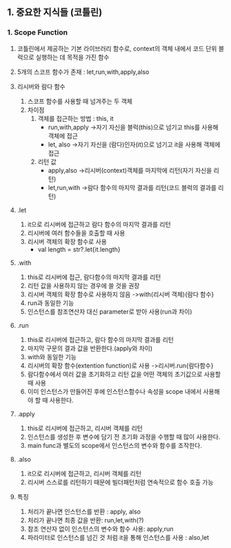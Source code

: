 ## 1. 중요한 지식들 (코틀린)
### 1. Scope Function
1. 코틀린에서 제공하는 기본 라이브러리 함수로, context의 객체 내에서 코드 단위 블럭으로 실행하는 데 목적을 가진 함수
2. 5개의 스코프 함수가 존재 : let,run,with,apply,also
3. 리시버와 람다 함수
    1. 스코프 함수를 사용할 때 넘겨주는 두 객체
    2. 차이점
        1. 객체를 접근하는 방법 : this, it
            - run,with,apply ->자기 자신을 블럭(this)으로 넘기고 this를 사용해 객체에 접근
            - let, also ->자기 자신을 (람다)인자(it)으로 넘기고 it을 사용해 객체에 접근
        2. 리턴 값
            - apply,also ->리시버(context)객체를 마지막에 리턴(자기 자신을 리턴)
            - let,run,with ->람다 함수의 마지막 결과를 리턴(코드 블럭의 결과를 리턴)
4. .let
    1. it으로 리시버에 접근하고 람다 함수의 마지막 결과를 리턴
    2. 리시버에 여러 함수들을 호출할 때 사용
    3. 리시버 객체의 확장 함수로 사용
        - val length = str?.let{it.length}
5. .with
    1. this로 리시버에 접근, 람다함수의 마지막 결과를 리턴
    2. 리턴 값을 사용하지 않는 경우에 쓸 것을 권장
    3. 리시버 객체의 확장 함수로 사용하지 않음 ->with(리시버 객체){람다 함수}
    4. run과 동일한 기능
    5. 인스턴스를 참조연산자 대신 parameter로 받아 사용(run과 차이)
6. .run
    1. this로 리시버에 접근하고, 람다 함수의 마지막 결과를 리턴
    2. 마지막 구문의 결과 값을 반환한다.(apply와 차이)
    3. with와 동일한 기능
    4. 리시버의 확장 함수(extention function)로 사용 ->리시버.run{람다함수}
    5. 람다함수에서 여러 값을 초기화하고 리턴 값을 어떤 객체의 초기값으로 사용할 때 사용
    6. 이미 인스턴스가 만들어진 후에 인스턴스함수나 속성을 scope 내에서 사용해야 할 때 사용한다.
7. .apply
    1. this로 리시버에 접근하고, 리시버 객체를 리턴
    2. 인스턴스를 생성한 후 변수에 담기 전 초기화 과정을 수행할 때 많이 사용한다.
    3. main func과 별도의 scope에서 인스턴스의 변수와 함수를 조작한다.
8. .also
    1. it으로 리시버에 접근하고, 리시버 객체를 리턴
    2. 리시버 스스로를 리턴하기 때문에 빌더패턴처럼 연속적으로 함수 호출 가능

9. 특징
    1. 처리가 끝나면 인스턴스를 반환 : apply, also
    2. 처리가 끝나면 최종 값을 반환: run,let,with(?)
    3. 참조 연산자 없이 인스턴스의 변수와 함수 사용: apply,run
    4. 파라미터로 인스턴스를 넘긴 것 처럼 it을 통해 인스턴스를 사용 : also,let